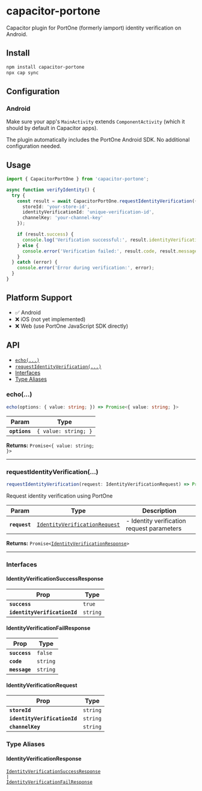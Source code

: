 # capacitor-portone

Capacitor plugin for PortOne (formerly iamport) identity verification on Android.

## Install

```bash
npm install capacitor-portone
npx cap sync
```

## Configuration

### Android

Make sure your app's `MainActivity` extends `ComponentActivity` (which it should by default in Capacitor apps).

The plugin automatically includes the PortOne Android SDK. No additional configuration needed.

## Usage

```typescript
import { CapacitorPortOne } from 'capacitor-portone';

async function verifyIdentity() {
  try {
    const result = await CapacitorPortOne.requestIdentityVerification({
      storeId: 'your-store-id',
      identityVerificationId: 'unique-verification-id',
      channelKey: 'your-channel-key'
    });

    if (result.success) {
      console.log('Verification successful:', result.identityVerificationId);
    } else {
      console.error('Verification failed:', result.code, result.message);
    }
  } catch (error) {
    console.error('Error during verification:', error);
  }
}
```

## Platform Support

- ✅ Android
- ❌ iOS (not yet implemented)
- ❌ Web (use PortOne JavaScript SDK directly)

## API

<docgen-index>

* [`echo(...)`](#echo)
* [`requestIdentityVerification(...)`](#requestidentityverification)
* [Interfaces](#interfaces)
* [Type Aliases](#type-aliases)

</docgen-index>

<docgen-api>
<!--Update the source file JSDoc comments and rerun docgen to update the docs below-->

### echo(...)

```typescript
echo(options: { value: string; }) => Promise<{ value: string; }>
```

| Param         | Type                            |
| ------------- | ------------------------------- |
| **`options`** | <code>{ value: string; }</code> |

**Returns:** <code>Promise&lt;{ value: string; }&gt;</code>

--------------------


### requestIdentityVerification(...)

```typescript
requestIdentityVerification(request: IdentityVerificationRequest) => Promise<IdentityVerificationResponse>
```

Request identity verification using PortOne

| Param         | Type                                                                                | Description                                |
| ------------- | ----------------------------------------------------------------------------------- | ------------------------------------------ |
| **`request`** | <code><a href="#identityverificationrequest">IdentityVerificationRequest</a></code> | - Identity verification request parameters |

**Returns:** <code>Promise&lt;<a href="#identityverificationresponse">IdentityVerificationResponse</a>&gt;</code>

--------------------


### Interfaces


#### IdentityVerificationSuccessResponse

| Prop                         | Type                |
| ---------------------------- | ------------------- |
| **`success`**                | <code>true</code>   |
| **`identityVerificationId`** | <code>string</code> |


#### IdentityVerificationFailResponse

| Prop          | Type                |
| ------------- | ------------------- |
| **`success`** | <code>false</code>  |
| **`code`**    | <code>string</code> |
| **`message`** | <code>string</code> |


#### IdentityVerificationRequest

| Prop                         | Type                |
| ---------------------------- | ------------------- |
| **`storeId`**                | <code>string</code> |
| **`identityVerificationId`** | <code>string</code> |
| **`channelKey`**             | <code>string</code> |


### Type Aliases


#### IdentityVerificationResponse

<code><a href="#identityverificationsuccessresponse">IdentityVerificationSuccessResponse</a> | <a href="#identityverificationfailresponse">IdentityVerificationFailResponse</a></code>

</docgen-api>
